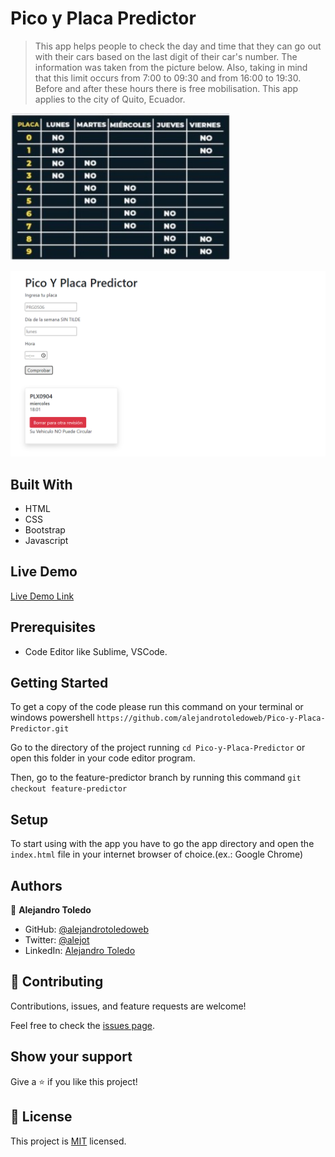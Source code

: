 

# Pico y Placa Predictor

> This app helps people to check the day and time that they can go out with their cars based on the last digit of their car's number.
The information was taken from the picture below. Also, taking in mind that this limit occurs from 7:00 to 09:30 and from 16:00 to 19:30. Before and after these hours there is free mobilisation. This app applies to the city of Quito, Ecuador.

![information](./hoy-no-circula.png)

![screenshot](./screenshot.png)

## Built With

- HTML
- CSS
- Bootstrap
- Javascript

## Live Demo

[Live Demo Link](https://alejandrotoledoweb.github.io/Pico-y-Placa-Predictor/)

## Prerequisites

- Code Editor like Sublime, VSCode.

## Getting Started

To get a copy of the code please run this command on your terminal or windows powershell `https://github.com/alejandrotoledoweb/Pico-y-Placa-Predictor.git`

Go to the directory of the project running `cd Pico-y-Placa-Predictor` or open this folder in your code editor program.

Then, go to the feature-predictor branch by running this command `git checkout feature-predictor`

## Setup

To start using with the app you have to go the app directory and open the `index.html` file in your internet browser of choice.(ex.: Google Chrome)

## Authors

👤 **Alejandro Toledo**

- GitHub: [@alejandrotoledoweb](https://github.com/alejandrotoledoweb)
- Twitter: [@alejot](https://twitter.com/alejot)
- LinkedIn: [Alejandro Toledo](https://www.linkedin.com/in/alejandro-toledo-3b444b109/)

## 🤝 Contributing

Contributions, issues, and feature requests are welcome!

Feel free to check the [issues page](https://github.com/alejandrotoledoweb/Pico-y-Placa-Predictor/issues).

## Show your support

Give a ⭐️ if you like this project!

## 📝 License

This project is [MIT](lic.url) licensed.
